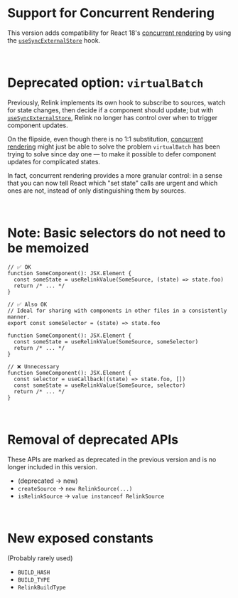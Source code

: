 # Support for Concurrent Rendering
This version adds compatibility for React 18's [concurrent rendering](https://reactjs.org/blog/2022/03/29/react-v18.html) by using the [`useSyncExternalStore`](https://reactjs.org/docs/hooks-reference.html#usesyncexternalstore) hook.

<br/>

# Deprecated option: `virtualBatch`
Previously, Relink implements its own hook to subscribe to sources, watch for state changes, then decide if a component should update; but with [`useSyncExternalStore`](https://reactjs.org/docs/hooks-reference.html#usesyncexternalstore), Relink no longer has control over when to trigger component updates.

On the flipside, even though there is no 1:1 substitution, [concurrent rendering](https://reactjs.org/blog/2022/03/29/react-v18.html) might just be able to solve the problem `virtualBatch` has been trying to solve since day one — to make it possible to defer component updates for complicated states.

In fact, concurrent rendering provides a more granular control: in a sense that you can now tell React which "set state" calls are urgent and which ones are not, instead of only distinguishing them by sources.

<br/>

# Note: Basic selectors do not need to be memoized

```tsx
// ✅ OK
function SomeComponent(): JSX.Element {
  const someState = useRelinkValue(SomeSource, (state) => state.foo)
  return /* ... */
}
```

```tsx
// ✅ Also OK
// Ideal for sharing with components in other files in a consistently manner.
export const someSelector = (state) => state.foo

function SomeComponent(): JSX.Element {
  const someState = useRelinkValue(SomeSource, someSelector)
  return /* ... */
}
```

```tsx
// ❌ Unnecessary
function SomeComponent(): JSX.Element {
  const selector = useCallback((state) => state.foo, [])
  const someState = useRelinkValue(SomeSource, selector)
  return /* ... */
}
```

<br/>

# Removal of deprecated APIs

These APIs are marked as deprecated in the previous version and is no longer included in this version.

* (deprecated -> new)
* `createSource` -> `new RelinkSource(...)`
* `isRelinkSource` -> `value instanceof RelinkSource`

<br/>

# New exposed constants

(Probably rarely used)

* `BUILD_HASH`
* `BUILD_TYPE`
* `RelinkBuildType`

<br/>
